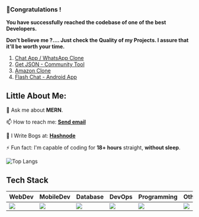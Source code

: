 ### 🎉Congratulations !

**You have successfully reached the codebase of one of the best Developers.**

**Don't believe me ?.... Just check the Quality of my Projects. I assure that it'll be worth your time.**

1. [Chat App / WhatsApp Clone](https://github.com/charan-mudiraj/Chat-App)
2. [Get JSON - Community Tool](https://github.com/charan-mudiraj/Get-JSON---Frontend)
3. [Amazon Clone](https://github.com/charan-mudiraj/Amazon-Clone)
4. [Flash Chat - Android App](https://github.com/charan-mudiraj/Flash-Chat)

## Little About Me:
<!---
🌱 I’m currently learning **NextJS**.
--->
<!---
🔭 I’m currently looking for **Internship Opportunities** on **Web Developement**.
--->
<!---
💼 I’m currently working as a **Full-Stack Developer Intern** at **Wuri (YC W24)**
--->

💬 Ask me about **MERN**.

📫 How to reach me: **<a href="mailto:r.charan.m.gm@gmail.com">Send email</a>**

📝 I Write Bogs at: **<a href="https://hashnode.com/@CharanM">Hashnode</a>**

⚡ Fun fact: I'm capable of coding for **18+ hours** straight, **without sleep**.
  
![Top Langs](https://github-readme-stats.vercel.app/api/top-langs/?username=charan-mudiraj&layout=compact)
<!---
![](https://leetcard.jacoblin.cool/charan-mudiraj?border=0&radius=20)
--->
## Tech Stack
| WebDev | MobileDev | Database |  DevOps | Programming | Other |
| --- | --- | --- | --- | --- | --- |
|<img src="https://skillicons.dev/icons?i=bootstrap,css,express,html,js,jquery,materialui,nodejs,react,next,tailwind,ts&perline=5" />|<img src="https://skillicons.dev/icons?i=dart,flutter" />|<img src="https://skillicons.dev/icons?i=firebase,mongodb" />|<img src="https://skillicons.dev/icons?i=docker" />|<img src="https://skillicons.dev/icons?i=c,java" />|<img src="https://skillicons.dev/icons?i=ps" />|
<!--
**Charan-Mudiraj/Charan-Mudiraj** is a ✨ _special_ ✨ repository because its `README.md` (this file) appears on your GitHub profile.

Here are some ideas to get you started:

- 🔭 I’m currently working on ...
- 🌱 I’m currently learning ...
- 👯 I’m looking to collaborate on ...
- 🤔 I’m looking for help with ...
- 💬 Ask me about ...
- 📫 How to reach me: ...
- 😄 Pronouns: ...
- ⚡ Fun fact: ...
-->
